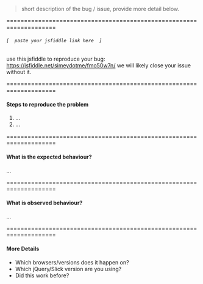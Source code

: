
> short description of the bug / issue, provide more detail below.

====================================================================


###### `[  paste your jsfiddle link here  ]`

use this jsfiddle to reproduce your bug:
https://jsfiddle.net/simeydotme/fmo50w7n/
we will likely close your issue without it.


====================================================================


#### Steps to reproduce the problem

1. ...
2. ...


====================================================================


#### What is the expected behaviour?

...


====================================================================


#### What is observed behaviour?

...


====================================================================


#### More Details

- Which browsers/versions does it happen on?
- Which jQuery/Slick version are you using?
- Did this work before?




